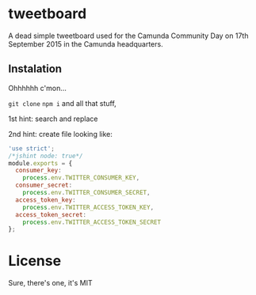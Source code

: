 # tweetboard

A dead simple tweetboard used for the Camunda Community Day on
17th September 2015 in the Camunda headquarters.

## Instalation


Ohhhhhh c'mon...

`git clone` `npm i` and all that stuff,

1st hint: search and replace

2nd hint: create file looking like:

```js
'use strict';
/*jshint node: true*/
module.exports = {
  consumer_key:
    process.env.TWITTER_CONSUMER_KEY,
  consumer_secret:
    process.env.TWITTER_CONSUMER_SECRET,
  access_token_key:
    process.env.TWITTER_ACCESS_TOKEN_KEY,
  access_token_secret:
    process.env.TWITTER_ACCESS_TOKEN_SECRET
};
```

# License

Sure, there's one, it's MIT
